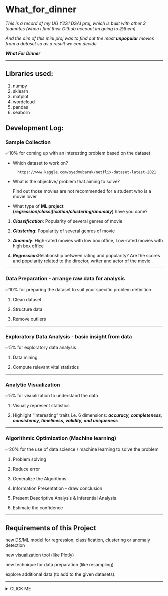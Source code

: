 # What_for_dinner

*This is a record of my UG Y2S1 DSAI proj, which is built with other 3 teamates (when i find their Github account im going to @them)*

*And the aim of this mini proj was to find out the most ***_unpopular_*** movies from a dataset so as a result we can decide*

***What For Dinner***

----------------------------------------------------------------------------------------------------------------- 
## Libraries used:

1. numpy
2. sklearn
3. matplot
4. wordcloud
5. pandas
6. seaborn


## Development Log:

### Sample Collection

✅10% for coming up with an interesting problem based on the dataset
- Which dataset to work on?

        https://www.kaggle.com/syedmubarak/netflix-dataset-latest-2021

- What is the objective/ problem that aiming to solve? 

  Find out those movies are not recommended for a student who is a movie lover

- What type of **ML project (_regression/classification/clustering/anomaly_)** have you done?

1. ***Classification***: Popularity of several genres of movie

2. ***Clustering***: Popularity of several genres of movie

3. ***Anomaly***: High-rated movies with low box office, Low-rated movies with high box office

4. ***Regression***:Relationship between rating and popularity? Are the scores and popularity related to the director, writer and actor of the movie

----------------------------------------------------------------------------------------------------------------- 
### Data Preparation - arrange raw data for analysis

✅10% for preparing the dataset to suit your specific problem definition

  1. Clean dataset
  
  2. Structure data
  
  3. Remove outliers

----------------------------------------------------------------------------------------------------------------- 
### Exploratory Data Analysis - basic insight from data
✅5% for exploratory data analysis

1. Data mining 

2. Compute relevant vital statistics


----------------------------------------------------------------------------------------------------------------- 
### Analytic Visualization
✅5% for visualization to understand the data

1. Visually represent statistics

2. Highlight “interesting” traits i.e. 6 dimensions: ***accuracy, completeness, consistency, timeliness, validity, and uniqueness***


----------------------------------------------------------------------------------------------------------------- 
### Algorithmic Optimization (Machine learning)
✅20% for the use of data science / machine learning to solve the problem

1. Problem solving 

2. Reduce error

3. Generalize the Algorithms

4. Information Presentation - draw conclusion 

5. Present Descriptive Analysis & Inferential Analysis

6. Estimate the confidence


----------------------------------------------------------------------------------------------------------------- 
## Requirements of this Project


new DS/ML model for regression, classification, clustering or anomaly detection

new visualization tool (like Plotly)

new technique for data preparation (like resampling)

explore additional data (to add to the given datasets).




----------------------------------------------------------------------------------------------------------------- 

<details><summary>CLICK ME</summary>

<p>

-------------------EE0005_What_For_Dinner_Grp_Mini_Proj.-----------------------------

To start with, we want to say THANK YOU to our dear prof, Mr. Law, and we hope can get good grades for this project <3<3<3 XDXDXD

--------------------------------------------------------------------------------------------

and here is what we wanna say about this project:

After thousands or million (just kidding) times of errors, we finally finished this project, from the choosing of topic, to devide the task for each one in the group, we experienced a really really looooooooooooooong time.

To be honest, we decided to do the food dataset first, after all we are the 'WHAT FOR DINNER' group XD. however, because of afraid of other groups, what if they do the same dataset, and we cannot do our job as well as them... then we choose this topic.
BUT! here i wanna say to my group mates: we are still doing our best! XD we really did a great job didn't we? 

And, in the point of view of mine, i think Qintian and Ziyi, they are really good teammates. because at the beginning they gave out some really helpful ideas.
(and hengji and i we are somehow “划水”in chinese, which means not really working on it) after they take the idea of doing what, and how to make it, we start to work on it (not 划水 this time XD)

and they really did a great work! so much results and formulars and graphs, they really did alot.

and there are also some kinds of problems during the programing.
such as the compatibility on different devices, we have intel-chip mac, M1 chip mac, AMD chip windows PC and intel chip windows laptop, it is sooooooooo hard to deal with teh compatibility..... sometimes the csv or excel read on the M1 mac is different from the one read on the Windows pc... 
soooooo hard to deal with this part...

and the clustering part is still have some bugs)
for example, we have 3 clusters, however the index of the clusters are different each time... but the code was wrote based on one times result. so i tried to refresh it time by time till the index is in a correct order... 0.0
this is really a happy and tight time... and gain lots in the programming part of python.

last, the conbining part.. makes my heart break... we have the same named dataframe but not the same content inside... so its really a big problem in combining the code...
next time if i have a chance to do such a job, i will use co-lab first....

-----------------------------------------------------------------------------------------------
(if you really read this, thank you for your time! and we really hope to get a good grade lah XDXDXD)
(keep safe stay healthy!) <3

--------------------------------------------------------------------------------------------------


</p>

</details>
